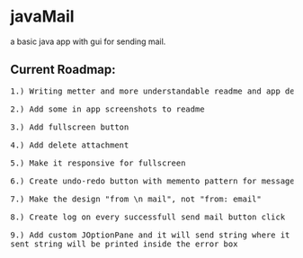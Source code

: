 <h1>javaMail</h1>
<p>a basic java app with gui for sending mail.</p>

<h2>Current Roadmap:</h2>
<pre>
1.) Writing metter and more understandable readme and app description. <br>
2.) Add some in app screenshots to readme <br>
3.) Add fullscreen button <br>
4.) Add delete attachment <br>
5.) Make it responsive for fullscreen <br>
6.) Create undo-redo button with memento pattern for message area <br>
7.) Make the design "from \n mail", not "from: email" <br>
8.) Create log on every successfull send mail button click <br>
9.) Add custom JOptionPane and it will send string where it is used and that 
sent string will be printed inside the error box
</pre>
